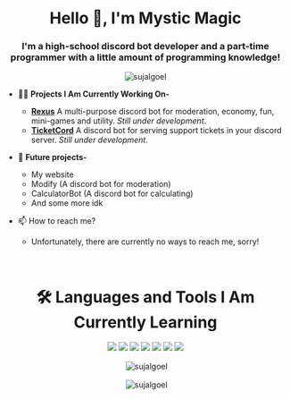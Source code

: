 <h1 align="center">Hello 👋, I'm Mystic Magic</h1>
<h3 align="center">I'm a high-school discord bot developer and a part-time programmer with a little amount of programming knowledge!</h3>

<p align="center"> <img src="https://komarev.com/ghpvc/?username=sujalgoel&style=flat-square" alt="sujalgoel" /> </p>

- 👨‍💻 **Projects I Am Currently Working On-**
    - **[Rexus](https://dsc.gg/rexus.io)** A multi-purpose discord bot for moderation, economy, fun, mini-games and utility. _Still under development_.
    - **[TicketCord](https://dsc.gg/tickets.io)** A discord bot for serving support tickets in your discord server. _Still under development_.

- 🔦 **Future projects-**
    - My website
    - Modify (A discord bot for moderation)
    - CalculatorBot (A discord bot for calculating)
    - And some more idk


- 📫 How to reach me?
    
    - Unfortunately, there are currently no ways to reach me, sorry!
<br>
<h1 align="center">🛠️ Languages and Tools I Am Currently Learning</h1>
<p align="center"><img src="https://img.shields.io/badge/node.js%20-%2343853D.svg?&style=for-the-badge&logo=node.js&logoColor=white"/>   <img src="https://img.shields.io/badge/javascript%20-%23323330.svg?&style=for-the-badge&logo=javascript&logoColor=%23F7DF1E"/>   <img src="https://img.shields.io/badge/html5%20-%23E34F26.svg?&style=for-the-badge&logo=html5&logoColor=white"/>   <img src="https://img.shields.io/badge/css3%20-%231572B6.svg?&style=for-the-badge&logo=css3&logoColor=white"/>   <img src="https://img.shields.io/badge/python%20-%2314354C.svg?&style=for-the-badge&logo=python&logoColor=white"/>   <img src="https://img.shields.io/badge/github%20-%23121011.svg?&style=for-the-badge&logo=github&logoColor=white"/>   <img src ="https://img.shields.io/badge/MongoDB-%234ea94b.svg?&style=for-the-badge&logo=mongodb&logoColor=white"/></p>

<p align="center">&nbsp;<img align="center" src="https://github-readme-stats.vercel.app/api/top-langs/?username=sujalgoel&layout=compact&hide=html" alt="sujalgoel" /></p>
<p align="center">&nbsp;<img align="center" src="https://github-profile-trophy.vercel.app/?username=sujalgoel&row=2&column=3" alt="sujalgoel" /></p>
</p>
